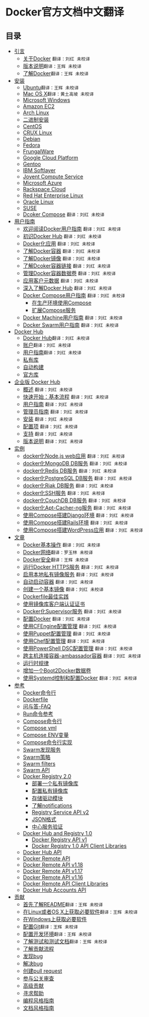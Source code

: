 # Docker官方文档中文翻译

## 目录

* [引言](About/README.md)
    * [关于Docker](About/docker.md) `翻译：刘红 未校译`
    * [版本说明](About/release-notes.md)`翻译：王辉 未校译`
    * [了解Docker](About/understanding-docker.md)`翻译：王辉 未校译`
* [安装](Installation/README.md)
    * [Ubuntu](Installation/ubuntulinux.md)`翻译：王辉 未校译`
    * [Mac OS X](Installation/mac.md)`翻译：黄土高坡 未校译`
    * [Microsoft Windows](Installation/windows.md)
    * [Amazon EC2](Installation/amazon.md)
    * [Arch Linux](Installation/archlinux.md)
    * [二进制安装](Installation/binaries.md)
    * [CentOS](Installation/centos.md)
    * [CRUX Linux](Installation/cruxlinux.md)
    * [Debian](Installation/debian.md)
    * [Fedora](Installation/fedora.md)
    * [FrungalWare](Installation/frugalware.md)
    * [Google Cloud Platform](Installation/google.md)
    * [Gentoo](Installation/geetoolinux.md)
    * [IBM Softlayer](Installation/softlayer.md)
    * [Joyent Compute Service](Installation/joyent.md)
    * [Microsoft Azure](Installation/azure.md)
    * [Rackspace Cloud](Installation/rackspace.md)
    * [Red Hat Enterprise Linux](Installation/rhel.md)
    * [Oracle Linux](Installation/oracle.md)
    * [SUSE](Installation/suse.md)
    * [Dcoker Compose](Compose/install/compose.md) `翻译：刘红 未校译`
* [用户指南](UserGuide/README.md)
    * [欢迎阅读Docker用户指南](UserGuide/userguide.md) `翻译：刘红 未校译`
    * [初识Docker Hub](UserGuide/dockerhub.md) `翻译：刘红 未校译`
    * [Docker化应用](UserGuide/dockerizing.md) `翻译：刘红 未校译`
    * [了解Docker容器](UserGuide/dockercontainers.md) `翻译：刘红 未校译`
    * [了解Docker镜像](UserGuide/dockerimages.md) `翻译：刘红 未校译`
    * [了解Dcoker容器链接](UserGuide/dockerlinks.md) `翻译：刘红 未校译`
    * [管理Docker容器数据卷](UserGuide/dockervolumes.md) `翻译：刘红 未校译`
    * [应用客户元数据](UserGuide/labels-custom-metadata.md) `翻译：刘红 未校译`
    * [深入了解Docker Hub](UserGuide/dockerrepos.md) `翻译：刘红 未校译`
    * [Docker Compose用户指南](Compose/dockercompose.md) `翻译：刘红 未校译`
	    * [在生产环境使用Compose](Compose/production.md)
	    * [扩展Compose服务](Compose/extends.md)
    * [Docker Machine用户指南](UserGuide/dockermachine.md) `翻译：刘红 未校译`
    * [Docker Swarm用户指南](UserGuide/dockerswarm.md) `翻译：刘红 未校译`
* [Docker Hub](DockerHub/README.md)
	* [Docker Hub](DockerHub/docker-hub.md)`翻译：刘红 未校译`
	* [账户](DockerHub/accounts.md)`翻译：刘红 未校译`
	* [用户指南](DockerHub/userguide.md)`翻译：刘红 未校译`
	* [私有库](DockerHub/repos.md)
	* [自动构建](DockerHub/builds.md)
	* [官方库](DockerHub/official_repos.md)
* [企业版 Docker Hub](DockerHubEnterprise/README.md) 
	* [概述](DockerHubEnterprise/docker-hub-enterprise.md)  `翻译：刘红 未校译`
	* [快速开始：基本流程](DockerHubEnterprise/quick-start.md)  `翻译：刘红 未校译`
	* [用户指南](DockerHubEnterprise/userguide.md)  `翻译：刘红 未校译`
	* [管理员指南](DockerHubEnterprise/adminguide.md)  `翻译：刘红 未校译`
	* [安装](DockerHubEnterprise/install.md)  `翻译：刘红 未校译`
	* [配置项](DockerHubEnterprise/configuration.md)  `翻译：刘红 未校译`
	* [支持](DockerHubEnterprise/support.md)  `翻译：刘红 未校译`
	* [版本说明](DockerHubEnterprise/release-notes.md)  `翻译：刘红 未校译`
* [实例](Examples/README.md)
	* [docker化Node.js web应用](Examples/nodejs_web_app.md) `翻译：刘红 未校译`
	* [docker化MongoDB DB服务](Examples/mongodb.md) `翻译：刘红 未校译`
	* [docker化Redis DB服务](Examples/running_redis_service.md) `翻译：刘红 未校译`
	* [docker化PostgreSQL DB服务](Examples/postgresql_service.md) `翻译：刘红 未校译`
	* [docker化Riak DB服务](Examples/running_riak_service.md) `翻译：刘红 未校译`
	* [docker化SSH服务](Examples/running_ssh_service.md) `翻译：刘红 未校译`
	* [docker化CouchDB DB服务](Examples/couchdb_data_volumes.md) `翻译：刘红 未校译`
	* [docker化Apt-Cacher-ng服务](Examples/apt-cacher-ng.md) `翻译：刘红 未校译`
	* [使用Compose搭建Django环境](Examples/compose_django.md) `翻译：刘红 未校译`
	* [使用Compose搭建Rails环境](Examples/compose_rails.md) `翻译：刘红 未校译`
	* [使用Compose搭建WordPress应用](Examples/compose_wordpress.md) `翻译：刘红 未校译`
* [文章](Articles/README.md)
	* [Docker基本操作](Articles/basics.md) `翻译：刘红 未校译`
	* [Docker网络](Articles/networking.md)`翻译：罗玉林 未校译`
	* [Docker安全](Articles/security.md)`翻译：王辉 未校译`
	* [运行Docker HTTPS服务](Articles/https.md) `翻译：刘红 未校译`
	* [启用本地私有镜像服务](Articles/registry_mirror.md) `翻译：刘红 未校译`
	* [自动启动容器](Articles/host_integration.md) `翻译：刘红 未校译`
	* [创建一个基本镜像](Articles/baseimages.md) `翻译：刘红 未校译`
	* [Dockerfile最佳实践](Articles/dockerfile_best-practices.md)
	* [使用镜像库客户端认证证书](Articles/certificates.md)
	* [Docker化Supervisor服务](Articles/using_supervisor.md) `翻译：刘红 未校译`
	* [配置Docker](Articles/configuring.md) `翻译：刘红 未校译`
	* [使用CFEngine配置管理](Articles/cfengine_process_management.md) `翻译：刘红 未校译`
	* [使用Puppet配置管理](Articles/puppet.md) `翻译：刘红 未校译`
	* [使用Chef配置管理](Articles/chef.md) `翻译：刘红 未校译`
	* [使用PowerShell DSC配置管理](Articles/dsc.md) `翻译：刘红 未校译`
	* [跨主机连接容器-ambassador容器](Articles/ambassador_pattern_linking.md) `翻译：刘红 未校译`
	* [运行时规律](Articles/runmetrics.md)
	* [增加一个Boot2Docker数据卷](Articles/b2d_volume_resize.md)
	* [使用Systemd控制和配置Docker](Articles/systemd.md) `翻译：刘红 未校译`
* [参考](Reference/README.md)
	* [Docker命令行](Reference/commandline/cli.md)
	* [Dockerfile](Reference/commandline/cli.md)
	* [问与答-FAQ](Reference/commandline/cli.md)
	* [Run命令参考](Reference/commandline/cli.md)
	* [Compose命令行](Reference/commandline/cli.md)
	* [Compose yml](Reference/commandline/cli.md)
	* [Compose ENV变量](Reference/commandline/cli.md)
	* [Compose命令行实现](Reference/commandline/cli.md)
	* [Swarm发现服务](Reference/commandline/cli.md)
	* [Swarm策略](Reference/commandline/cli.md)
	* [Swarm filters](Reference/commandline/cli.md)
	* [Swarm API](Reference/commandline/cli.md)
	* [Docker Registry 2.0](Reference/commandline/cli.md)
		* [部署一个私有镜像库](Reference/commandline/cli.md)
		* [配置私有镜像库](Reference/commandline/cli.md)
		* [存储驱动模块](Reference/commandline/cli.md)
		* [了解notifications](Reference/commandline/cli.md)
		* [Registry Service API v2](Reference/commandline/cli.md)
		* [JSON格式](Reference/commandline/cli.md)
		* [中心服务验证](Reference/commandline/cli.md)
	* [Docker Hub and Registry 1.0](Reference/commandline/cli.md)
		* [Docker Registry API v1](Reference/commandline/cli.md)
		* [Docker Registry 1.0 API Client Libraries](Reference/commandline/cli.md)
	* [Docker Hub API](Reference/commandline/cli.md)
	* [Docker Remote API](Reference/commandline/cli.md)
	* [Docker Remote API v1.18](Reference/commandline/cli.md)
	* [Docker Remote API v1.17](Reference/commandline/cli.md)
	* [Docker Remote API v1.16](Reference/commandline/cli.md)
	* [Docker Remote API Client Libraries](Reference/commandline/cli.md)
	* [Docker Hub Accounts API](Reference/commandline/cli.md)
* [贡献](Project/README.md)
	* [首先了解README](Project/who-written-for.md)`翻译：王辉 未校译`
	* [在Linux或者OS X上获取必要软件](Project/software-required.md)`翻译：王辉 未校译`
	* [在Windows上获取必要软件](Project/software-required-win.md)
	* [配置Git](Project/set-up-git.md)`翻译：王辉 未校译`
	* [配置开发环境](Project/set-up-dev-env.md)`翻译：王辉 未校译`
	* [了解测试和测试文档](Project/test-and-docs.md)`翻译：王辉 未校译`
	* [了解贡献流程](Project/make-a-contribution.md)
	* [发现bug](Project/find-an-issue.md)
	* [解决bug](Project/work-issue.md)
	* [创建pull request](Project/create-pr.md)
	* [参与公关审查](Project/review-pr.md)
	* [高级贡献](Project/advanced-contributing.md)
	* [寻求帮助](Project/get-help.md)
	* [编程风格指南](Project/coding-style.md)
	* [文档风格指南](Project/doc-style.md)

